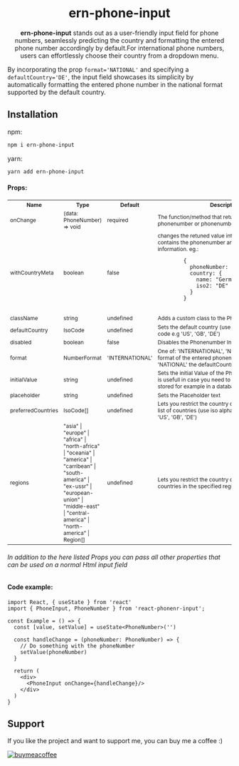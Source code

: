 <h1 align="center">ern-phone-input</h1>
<p align="center">
<b>ern-phone-input</b> stands out as a user-friendly input field for phone numbers, seamlessly predicting the country and formatting the entered phone number accordingly by default.For international phone numbers, users can effortlessly choose their country from a dropdown menu.

By incorporating the prop `format='NATIONAL'` and specifying a `defaultCountry='DE'`, the input field showcases its simplicity by automatically formatting the entered phone number in the national format supported by the default country.
</p>

## Installation
npm:
```sh
npm i ern-phone-input
```

yarn:
```sh
yarn add ern-phone-input
```

#### Props:
<table style="font-size: 12px">
  <tr>
    <th>Name</th>
    <th>Type</th>
    <th>Default</th>
    <th>Description</th>
  </tr>
  <tr>
    <td>onChange</td>
    <td>(data: PhoneNumber) => void</td>
    <td>required</td>
    <td>The function/method that returns the entered phonenumber or phonenumber object</td>
  </tr>
  <tr>
    <td>withCountryMeta</td>
    <td>boolean</td>
    <td>false</td>
    <td>
      changes the retuned value into an Object that contains the phonenumber and the country information.
      eg.:
      <pre>
        {
          phoneNumber: "+49 176 12345678",
          country: {
            name: "Germany (Deutschland)"
            iso2: "DE"
          }
        }
      </pre>
    </td>
  </tr>
  <tr>
    <td>className</td>
    <td>string</td>
    <td>undefined</td>
    <td>Adds a custom class to the Phonenumber Input Field</td>
  </tr>
  <tr>
    <td>defaultCountry</td>
    <td>IsoCode</td>
    <td>undefined</td>
    <td>Sets the default country (use iso alpha-2 country code e.g 'US', 'GB', 'DE')</td>
  </tr>
  <tr>
    <td>disabled</td>
    <td>boolean</td>
    <td>false</td>
    <td>Disables the Phonenumber Input Field</td>
  </tr>
  <tr>
    <td>format</td>
    <td>NumberFormat</td>
    <td>'INTERNATIONAL'</td>
    <td>One of: 'INTERNATIONAL', 'NATIONAL'. Sets the format of the entered  phonenumber, in case of 'NATIONAL' the defaultCountry must be set</td>
  </tr>
  <tr>
    <td>initialValue</td>
    <td>string</td>
    <td>undefined</td>
    <td>Sets the initial Value of the Phonenumber Input. This is usefull in case you need to set a phonenumber stored for example in a database</td>
  </tr>
  <tr>
    <td>placeholder</td>
    <td>string</td>
    <td>undefined</td>
    <td>Sets the Placeholder text</td>
  </tr>
  <tr>
    <td>preferredCountries</td>
    <td>IsoCode[]</td>
    <td>undefined</td>
    <td>Lets you restrict the country dropdown to a specific list of countries (use iso alpha-2 country code e.g 'US', 'GB', 'DE')</td>
  </tr>
  <tr>
    <td>regions</td>
    <td>"asia" | "europe" | "africa" | "north-africa" | "oceania" | "america" | "carribean" | "south-america" | "ex-ussr" | "european-union" | "middle-east" | "central-america" | "north-america" | Region[]</td>
    <td>undefined</td>
    <td>Lets you restrict the country dropdown to a list of countries in the specified regions</td>
  </tr>
</table>

###### In addition to the here listed Props you can pass all other properties that can be used on a normal Html input field

#### Code example:
```tsx
import React, { useState } from 'react'
import { PhoneInput, PhoneNumber } from 'react-phonenr-input';

const Example = () => {
  const [value, setValue] = useState<PhoneNumber>('')

  const handleChange = (phoneNumber: PhoneNumber) => {
    // Do something with the phoneNumber
    setValue(phoneNumber)
  }

  return (
    <div>
      <PhoneInput onChange={handleChange}/>
    </div>
  )
}
```


## Support
If you like the project and want to support me, you can buy me a coffee :)

[![buymeacoffee](https://img.shields.io/badge/-buy_me_a%C2%A0coffee-gray?logo=buy-me-a-coffee)](https://www.buymeacoffee.com/ernemmez)
